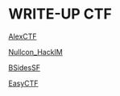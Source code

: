 # WRITE-UP CTF

<a href="https://github.com/Ne0Lux-C1Ph3r/WRITE-UP/tree/master/AlexCTF" target="_blank">AlexCTF</a>

<a href="https://github.com/Ne0Lux-C1Ph3r/WRITE-UP/tree/master/Nullcon_HackIM" target="_blank">Nullcon_HackIM</a>

<a href="https://github.com/Ne0Lux-C1Ph3r/WRITE-UP/tree/master/BSidesSF" target="_blank">BSidesSF</a>

<a href="https://github.com/Ne0Lux-C1Ph3r/WRITE-UP/tree/master/EasyCTF" target="_blank">EasyCTF</a>
